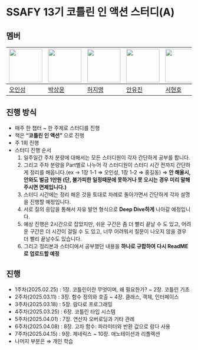 # SSAFY 13기 코틀린 인 액션 스터디(A)

## 멤버
| <a href="https://github.com/ois0886"><img src="https://avatars.githubusercontent.com/u/58154638?v=4" width="90" height="90"></a> | <a href="https://github.com/PSYUN"><img src="https://avatars.githubusercontent.com/u/133249953?v=4" width="90" height="90"></a> | <a href="https://github.com/HeoJamong"><img src="https://avatars.githubusercontent.com/u/84281455?v=4" width="90" height="90"></a> | <a href="https://github.com/prodksdb"><img src="https://avatars.githubusercontent.com/u/150729023?v=4" width="90" height="90"></a> | <a href="https://github.com/SeoHyunHo99"><img src="https://avatars.githubusercontent.com/u/43312841?v=4" width="90" height="90"></a> |
| ----- | ----- | ----- | ----- | ----- |
| [오인성](https://github.com/ois0886) | [박상윤](https://github.com/ois0886) | [허지명](https://github.com/HeoJamong) | [안유진](https://github.com/ois0886) | [서현호](https://github.com/ois0886) |

## 진행 방식
- 매주 한 챕터 ~ 한 주제로 스터디를 진행
- 책은 **“코틀린 인 액션”** 으로 진행
- 주 1회 진행
- 스터디 진행 순서
    1. 일주일간 주차 분량에 대해서는 모든 스터디원이 각자 간단하게 공부를 합니다.
    2. 그리고 주차 분량을 Part별로 나누어 각 스터디원이 스터디 시간 전까지 간단하게 정리를 해옵니다.(ex → 1장 1-1 ⇒ 오인성, 1장 1-2 ⇒ 홍길동) ⇒ **안 해올시, 안와도 벌금 1만원 (단, 불가피한 일정때문에 못하거나 못 오시는 경우 미리 말해주시면 면제입니다.)**
    3. 스터디 시간에는 정리 해온 것을 토대로 차례로 돌아가면서 간단하게 각자 설명을 진행할 예정입니다.
    4. 서로 질의 응답을 통해서 자유 발언 형식으로 **Deep Dive하게** 나아갈 예정입니다. 
    5. 예상 진행은 2시간으로 잡았지만, 쉬운 구간은 좀 더 빨리 끝날 수 도 있고, 어려운 구간은 더 시간이 걸릴 수 도 있고, 너무 어려워서 질문이 나오지 않을 경우 더 빨리 끝날수도 있습니다.
    6. 그리고 정리본과 스터디에서 공부했던 내용을 **하나로 규합하여 다시 ReadME로 업로드할 예정**
 
## 진행
- 1주차(2025.02.25) : 1장. 코틀린이란 무엇이며, 왜 필요한가? ~ 2장. 코틀린 기초
- 2주차(2025.03.11) : 3장. 함수 정의와 호출 ~ 4장. 클래스, 객체, 인터페이스
- 3주차(2025.03.18) : 5장. 람다로 프로그래밍
- 4주차(2025.03.25) : 6장. 코틀린 타입 시스템
- 5주차(2025.04.01) : 7장. 연산자 오버로딩과 기타 관례
- 6주차(2025.04.08) : 8장. 고차 함수: 파라미터와 반환 값으로 람다 사용
- 7주차(2025.04.15) : 9장. 제네릭스 ~ 10장. 애노테이션과 리플렉션
- 나머지 부분은 ⇒ 개인 학습

